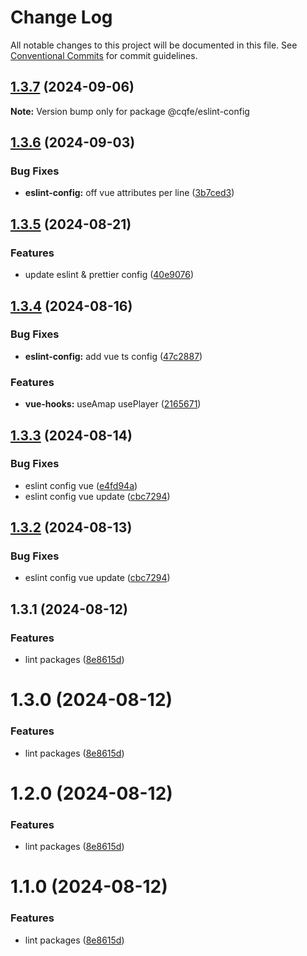 # Change Log

All notable changes to this project will be documented in this file.
See [Conventional Commits](https://conventionalcommits.org) for commit guidelines.

## [1.3.7](https://github.com/leoDreamer/cqfe/compare/@cqfe/eslint-config@1.3.6...@cqfe/eslint-config@1.3.7) (2024-09-06)

**Note:** Version bump only for package @cqfe/eslint-config

## [1.3.6](https://github.com/leoDreamer/cqfe/compare/@cqfe/eslint-config@1.3.5...@cqfe/eslint-config@1.3.6) (2024-09-03)

### Bug Fixes

- **eslint-config:** off vue attributes per line ([3b7ced3](https://github.com/leoDreamer/cqfe/commit/3b7ced3d0ac289864c02503aebaa8e0770356de6))

## [1.3.5](https://github.com/leoDreamer/cqfe/compare/@cqfe/eslint-config@1.3.4...@cqfe/eslint-config@1.3.5) (2024-08-21)

### Features

- update eslint & prettier config ([40e9076](https://github.com/leoDreamer/cqfe/commit/40e9076907af873637eb1b8327bcf093a9e79219))

## [1.3.4](https://github.com/leoDreamer/cqfe/compare/@cqfe/eslint-config@1.3.3...@cqfe/eslint-config@1.3.4) (2024-08-16)

### Bug Fixes

- **eslint-config:** add vue ts config ([47c2887](https://github.com/leoDreamer/cqfe/commit/47c2887ec527ee993e98fc3ff6c57ef6adce1066))

### Features

- **vue-hooks:** useAmap usePlayer ([2165671](https://github.com/leoDreamer/cqfe/commit/2165671b9da03b13f23f8eab173f8829c169bed1))

## [1.3.3](https://github.com/leoDreamer/cqfe/compare/@cqfe/eslint-config@1.3.2...@cqfe/eslint-config@1.3.3) (2024-08-14)

### Bug Fixes

- eslint config vue ([e4fd94a](https://github.com/leoDreamer/cqfe/commit/e4fd94a377c70f539cf8247bbaf8bb3eac4b7a3c))
- eslint config vue update ([cbc7294](https://github.com/leoDreamer/cqfe/commit/cbc7294389c8515dbff0da4d473896f9b0cd1445))

## [1.3.2](https://github.com/leoDreamer/cqfe/compare/@cqfe/eslint-config@1.3.2...@cqfe/eslint-config@1.3.2) (2024-08-13)

### Bug Fixes

- eslint config vue update ([cbc7294](https://github.com/leoDreamer/cqfe/commit/cbc7294389c8515dbff0da4d473896f9b0cd1445))

## 1.3.1 (2024-08-12)

### Features

- lint packages ([8e8615d](https://github.com/leoDreamer/cqfe/commit/8e8615da178357d9bde09d6ccdf02b4387b3d538))

# 1.3.0 (2024-08-12)

### Features

- lint packages ([8e8615d](https://github.com/leoDreamer/cqfe/commit/8e8615da178357d9bde09d6ccdf02b4387b3d538))

# 1.2.0 (2024-08-12)

### Features

- lint packages ([8e8615d](https://github.com/leoDreamer/cqfe/commit/8e8615da178357d9bde09d6ccdf02b4387b3d538))

# 1.1.0 (2024-08-12)

### Features

- lint packages ([8e8615d](https://github.com/leoDreamer/cqfe/commit/8e8615da178357d9bde09d6ccdf02b4387b3d538))
